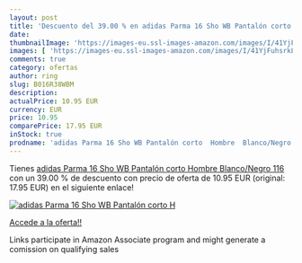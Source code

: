 ```yaml
---
layout: post
title: 'Descuento del 39.00 % en adidas Parma 16 Sho WB Pantalón corto  H'
date: 
thumbnailImage: 'https://images-eu.ssl-images-amazon.com/images/I/41YjFuhsrkL._SL200_.jpg'
images: [ 'https://images-eu.ssl-images-amazon.com/images/I/41YjFuhsrkL._SL200_.jpg' ]
comments: true
category: ofertas
author: ring
slug: B016R38WBM
description:
actualPrice: 10.95 EUR
currency: EUR
price: 10.95
comparePrice: 17.95 EUR
inStock: true
prodname: 'adidas Parma 16 Sho WB Pantalón corto  Hombre  Blanco/Negro  116'
---
```


Tienes [adidas Parma 16 Sho WB Pantalón corto  Hombre  Blanco/Negro  116](https://www.amazon.es/dp/B016R38WBM/?tag=tolees-21) con un 39.00 % de descuento con precio de oferta de 10.95 EUR (original: 17.95 EUR) en el siguiente enlace!

[![adidas Parma 16 Sho WB Pantalón corto  H](https://images-eu.ssl-images-amazon.com/images/I/41YjFuhsrkL._SL200_.jpg)](https://www.amazon.es/dp/B016R38WBM/?tag=tolees-21)

[Accede a la oferta!!](https://www.amazon.es/dp/B016R38WBM/?tag=tolees-21)

Links participate in Amazon Associate program and might generate a comission on qualifying sales


